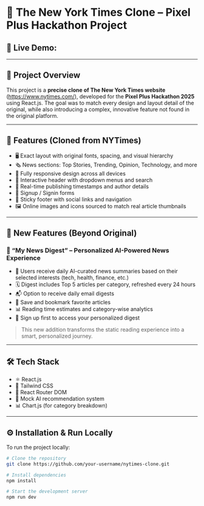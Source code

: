 # 📰 The New York Times Clone – Pixel Plus Hackathon Project

## 🔗 **Live Demo**: 

---

## 🧾 Project Overview

This project is a **precise clone of The New York Times website** (https://www.nytimes.com/), developed for the **Pixel Plus Hackathon 2025** using React.js. The goal was to match every design and layout detail of the original, while also introducing a complex, innovative feature not found in the original platform.

---

## 📌 Features (Cloned from NYTimes)

- 🖥️ Exact layout with original fonts, spacing, and visual hierarchy
- 🗞️ News sections: Top Stories, Trending, Opinion, Technology, and more
- 📲 Fully responsive design across all devices
- 📁 Interactive header with dropdown menus and search
- 📅 Real-time publishing timestamps and author details
- 🔐 Signup / Signin forms
- 🦶 Sticky footer with social links and navigation
- 🖼️ Online images and icons sourced to match real article thumbnails

---

## 🚀 New Features (Beyond Original)

### 🧠 “My News Digest” – Personalized AI-Powered News Experience

- 🧠 Users receive daily AI-curated news summaries based on their selected interests (tech, health, finance, etc.)
- 🗓️ Digest includes Top 5 articles per category, refreshed every 24 hours
- 📬 Option to receive daily email digests
- 🧾 Save and bookmark favorite articles
- 📊 Reading time estimates and category-wise analytics
- 🔐 Sign up first to access your personalized digest

> This new addition transforms the static reading experience into a smart, personalized journey.

---

## 🛠 Tech Stack

- ⚛️ React.js
- 💨 Tailwind CSS
- 🔗 React Router DOM
- 🧠 Mock AI recommendation system
- 📊 Chart.js (for category breakdown)

---

## ⚙️ Installation & Run Locally

To run the project locally:

```bash
# Clone the repository
git clone https://github.com/your-username/nytimes-clone.git

# Install dependencies
npm install

# Start the development server
npm run dev

